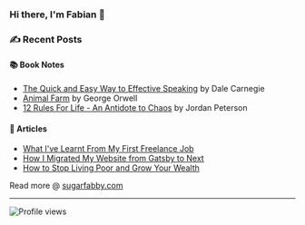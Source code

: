 ### Hi there, I'm Fabian 👋

### ✍️  Recent Posts
#### 📚  Book Notes
- [The Quick and Easy Way to Effective Speaking](https://sugarfabby.com/book-notes/the-quick-and-easy-way-to-effective-speaking) by Dale Carnegie
- [Animal Farm](https://sugarfabby.com/book-notes/animal-farm) by George Orwell
- [12 Rules For Life - An Antidote to Chaos](https://sugarfabby.com/book-notes/12-rules-for-life) by Jordan Peterson
#### 📰  Articles
- [What I've Learnt From My First Freelance Job](https://sugarfabby.com/blog/what-i-have-learnt-from-my-first-freelance-job)
- [How I Migrated My Website from Gatsby to Next](https://sugarfabby.com/blog/how-i-migrated-my-website-from-gatsby-to-next)
- [How to Stop Living Poor and Grow Your Wealth](https://sugarfabby.com/blog/how-to-stop-living-poor-and-grow-your-wealth)

Read more @ [sugarfabby.com](https://sugarfabby.com)

---
![Profile views](https://gpvc.arturio.dev/fabianlee1211)
